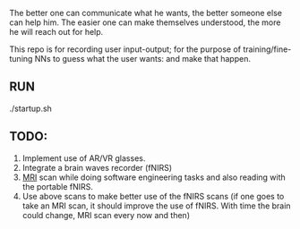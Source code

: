 The better one can communicate what he wants, the better someone else can help him.
The easier one can make themselves understood, the more he will reach out for help.

This repo is for recording user input-output;
for the purpose of training/fine-tuning NNs to guess what the user wants: and make that happen.

## RUN

./startup.sh


## TODO:

1. Implement use of AR/VR glasses.
2. Integrate a brain waves recorder (fNIRS)
3. [MRI](https://today.duke.edu/2023/04/brain-images-just-got-64-million-times-sharper) scan while doing software engineering tasks and also reading with the portable fNIRS.
4. Use above scans to make better use of the fNIRS scans (if one goes to take an MRI scan, it should improve the use of fNIRS. With time the brain could change, MRI scan every now and then)
